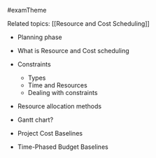 #examTheme

Related topics:
[[Resource and Cost Scheduling]]

- Planning phase
- What is Resource and Cost scheduling
- Constraints
	- Types
	- Time and Resources
	- Dealing with constraints
- Resource allocation methods


- Gantt chart?
- Project Cost Baselines
- Time-Phased Budget Baselines


